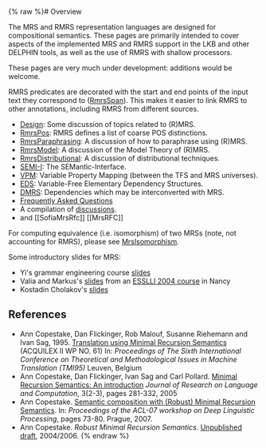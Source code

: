{% raw %}# Overview

The MRS and RMRS representation languages are designed for compositional
semantics. These pages are primarily intended to cover aspects of the
implemented MRS and RMRS support in the LKB and other DELPHIN tools, as
well as the use of RMRS with shallow processors.

These pages are very much under development: additions would be welcome.

RMRS predicates are decorated with the start and end points of the input
text they correspond to ([RmrsSpan](https://blog.inductorsoftware.com/docsproto/tools/RmrsSpan)). This makes it easier to
link RMRS to other annotations, including RMRS from different sources.

- [Design](https://blog.inductorsoftware.com/docsproto/tools/RmrsDesign): Some discussion of topics related to (R)MRS.
- [RmrsPos](https://blog.inductorsoftware.com/docsproto/tools/RmrsPos): RMRS defines a list of coarse POS distinctions.
- [RmrsParaphrasing](https://blog.inductorsoftware.com/docsproto/tools/RmrsParaphrasing): A discussion of how to
paraphrase using (R)MRS.
- [RmrsModel](https://blog.inductorsoftware.com/docsproto/tools/RmrsModel): A discussion of the Model Theory of (R)MRS.
- [RmrsDistributional](https://blog.inductorsoftware.com/docsproto/tools/RmrsDistributional): A discussion of
distributional techniques.
- [SEMI-I](https://blog.inductorsoftware.com/docsproto/tools/RmrsSemi): The SEMantic-Interface.
- [VPM](https://blog.inductorsoftware.com/docsproto/tools/RmrsVpm): Variable Property Mapping (between the TFS and MRS
universes).
- [EDS](https://blog.inductorsoftware.com/docsproto/tools/EdsTop): Variable-Free Elementary Dependency Structures.
- [DMRS](https://blog.inductorsoftware.com/docsproto/tools/RmrsDmrs): Dependencies which may be interconverted with MRS.
- [Frequently Asked Questions](https://blog.inductorsoftware.com/docsproto/tools/RmrsFaq)
- A compilation of [discussions](https://blog.inductorsoftware.com/docsproto/tools/RmrsDiscussions).
- and [[SofiaMrsRfc]] [[MrsRFC]]

For computing equivalence (i.e. isomorphism) of two MRSs (note, not
accounting for RMRS), please see [MrsIsomorphism](https://blog.inductorsoftware.com/docsproto/tools/MrsIsomorphism).

Some introductory slides for MRS:

- Yi's grammar engineering course
[slides](http://www.coli.uni-saarland.de/~yzhang/ge-ss08/lecture-05.pdf)
- Valia and Markus's [slides](http://www.let.rug.nl/egg/mrs.pdf) from
an [ESSLLI 2004 course](http://www.let.rug.nl/egg/esslli04.php3) in
Nancy
- Kostadin Cholakov's
[slides](http://www.coli.uni-saarland.de/~kordoni/courses/ss07/mrs_presentation.pdf)

## References

- Ann Copestake, Dan Flickinger, Rob Malouf, Susanne Riehemann and
Ivan Sag, 1995. [Translation using Minimal Recursion
Semantics](http://mt-archive.info/TMI-1995-Copestake.pdf) (ACQUILEX
II WP NO. 61) In: *Proceedings of The Sixth International Conference
on Theoretical and Methodological Issues in Machine Translation
(TMI95)* Leuven, Belgium
- Ann Copestake, Dan Flickinger, Ivan Sag and Carl Pollard. [Minimal
Recursion Semantics: An
introduction](http://www.cl.cam.ac.uk/~aac10/papers/mrs.pdf)
*Journal of Research on Language and Computation*, 3(2-3), pages
281-332, 2005
- Ann Copestake. [Semantic composition with (Robust) Minimal Recursion
Semantics](http://www.aclweb.org/anthology/W/W07/W07-1210.pdf). In:
*Proceedings of the ACL-07 workshop on Deep Linguistic Processing*,
pages 73-80. Prague, 2007.
- Ann Copestake. *Robust Minimal Recursion Semantics*. [Unpublished
draft](http://www.cl.cam.ac.uk/~aac10/papers/rmrsdraft.pdf),
2004/2006.
<update date omitted for speed>{% endraw %}